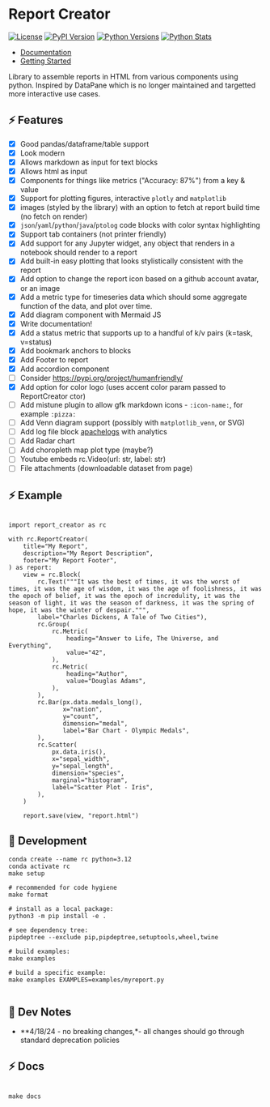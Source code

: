 # Report Creator

[![License](https://img.shields.io/badge/license-MIT-blue.svg?style=for-the-badge)](https://www.apache.org/licenses/LICENSE-2.0)
[![PyPI Version](https://img.shields.io/pypi/v/report_creator.svg?style=for-the-badge&color=blue)](https://pypi.org/project/report_creator)
[![Python Versions](https://img.shields.io/pypi/pyversions/report_creator.svg?logo=python&logoColor=white&style=for-the-badge)](https://pypi.org/project/report_creator)
[![Python Stats](https://img.shields.io/pypi/dw/report_creator?style=for-the-badge)](https://pypi.org/project/report_creator)

- [Documentation](https://report-creator.readthedocs.io/en/latest)
- [Getting Started](https://report-creator.readthedocs.io/en/latest/getting_started.html)

Library to assemble reports in HTML from various components using python. Inspired by DataPane which is no longer maintained and targetted more interactive use cases.

## ⚡ Features

- [x] Good pandas/dataframe/table support
- [x] Look modern
- [x] Allows markdown as input for text blocks
- [x] Allows html as input
- [x] Components for things like metrics ("Accuracy: 87%") from a key & value
- [x] Support for plotting figures, interactive `plotly` and `matplotlib`
- [x] images (styled by the library) with an option to fetch at report build time (no fetch on render)
- [x] `json`/`yaml`/`python`/`java`/`ptolog` code blocks with color syntax highlighting
- [x] Support tab containers (not printer friendly)
- [x] Add support for any Jupyter widget, any object that renders in a notebook should render to a report
- [x] Add built-in easy plotting that looks stylistically consistent with the report
- [x] Add option to change the report icon based on a github account avatar, or an image
- [x] Add a metric type for timeseries data which should some aggregate function of the data, and plot over time.
- [x] Add diagram component with Mermaid JS
- [x] Write documentation!
- [x] Add a status metric that supports up to a handful of k/v pairs (k=task, v=status)
- [x] Add bookmark anchors to blocks
- [x] Add Footer to report
- [x] Add accordion component
- [ ] Consider https://pypi.org/project/humanfriendly/
- [x] Add option for color logo (uses accent color param passed to ReportCreator ctor)
- [ ] Add mistune plugin to allow gfk markdown icons - `:icon-name:`, for example `:pizza:`
- [ ] Add Venn diagram support (possibly with `matplotlib_venn`, or SVG)
- [ ] Add log file block [apachelogs](https://github.com/jwodder/apachelogs) with analytics
- [ ] Add Radar chart
- [ ] Add choropleth map plot type (maybe?)
- [ ] Youtube embeds rc.Video(url: str, label: str)
- [ ] File attachments (downloadable dataset from page)

## ⚡ Example

```.python3

import report_creator as rc

with rc.ReportCreator(
    title="My Report",
    description="My Report Description",
    footer="My Report Footer",
) as report:
    view = rc.Block(
        rc.Text("""It was the best of times, it was the worst of times, it was the age of wisdom, it was the age of foolishness, it was the epoch of belief, it was the epoch of incredulity, it was the season of light, it was the season of darkness, it was the spring of hope, it was the winter of despair.""", 
        label="Charles Dickens, A Tale of Two Cities"),
        rc.Group(
            rc.Metric(
                heading="Answer to Life, The Universe, and Everything",
                value="42",
            ),
            rc.Metric(
                heading="Author",
                value="Douglas Adams",
            ),   
        ),
        rc.Bar(px.data.medals_long(),
               x="nation",
               y="count",
               dimension="medal",
               label="Bar Chart - Olympic Medals",
        ),
        rc.Scatter(
            px.data.iris(),
            x="sepal_width",
            y="sepal_length",
            dimension="species",
            marginal="histogram",
            label="Scatter Plot - Iris",
        ),
    )

    report.save(view, "report.html") 
```

## 🤗 Development

```.console
conda create --name rc python=3.12
conda activate rc
make setup

# recommended for code hygiene
make format

# install as a local package:
python3 -m pip install -e .

# see dependency tree:
pipdeptree --exclude pip,pipdeptree,setuptools,wheel,twine

# build examples:
make examples

# build a specific example:
make examples EXAMPLES=examples/myreport.py


```

## 🤗 Dev Notes

- **4/18/24 - no breaking changes,*- all changes should go through standard deprecation policies

## ⚡ Docs

```.console

make docs
```
